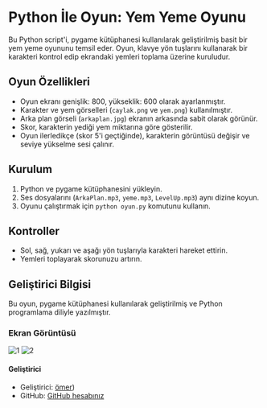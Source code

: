 # Python İle Oyun: Yem Yeme Oyunu

Bu Python script'i, pygame kütüphanesi kullanılarak geliştirilmiş basit bir yem yeme oyununu temsil eder. Oyun, klavye yön tuşlarını kullanarak bir karakteri kontrol edip ekrandaki yemleri toplama üzerine kuruludur.

## Oyun Özellikleri
- Oyun ekranı genişlik: 800, yükseklik: 600 olarak ayarlanmıştır.
- Karakter ve yem görselleri (`caylak.png` ve `yem.png`) kullanılmıştır.
- Arka plan görseli (`arkaplan.jpg`) ekranın arkasında sabit olarak görünür.
- Skor, karakterin yediği yem miktarına göre gösterilir.
- Oyun ilerledikçe (skor 5'i geçtiğinde), karakterin görüntüsü değişir ve seviye yükselme sesi çalınır.

## Kurulum
1. Python ve pygame kütüphanesini yükleyin.
2. Ses dosyalarını (`ArkaPlan.mp3`, `yeme.mp3`, `LevelUp.mp3`) aynı dizine koyun.
3. Oyunu çalıştırmak için `python oyun.py` komutunu kullanın.

## Kontroller
- Sol, sağ, yukarı ve aşağı yön tuşlarıyla karakteri hareket ettirin.
- Yemleri toplayarak skorunuzu artırın.

## Geliştirici Bilgisi
Bu oyun, pygame kütüphanesi kullanılarak geliştirilmiş ve Python programlama diliyle yazılmıştır.

### Ekran Görüntüsü
  ![1](https://github.com/rose-omer/YemYemeOyunu/assets/117285777/ee6c668e-3282-466e-95aa-f5e8669c9eb7)
  ![2](https://github.com/rose-omer/YemYemeOyunu/assets/117285777/0dcfcb0f-2a16-4804-92a2-eee7729406f4)

#### Geliştirici
- Geliştirici: [ömer](https://www.instagram.com/bennomerrr/))
- GitHub: [GitHub hesabınız](https://github.com/rose-omer/)

